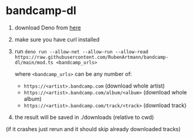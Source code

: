 # bandcamp-dl
1. download Deno from [here](https://deno.land/#installation)
2. make sure you have curl installed
3. run ```deno run --allow-net --allow-run --allow-read https://raw.githubusercontent.com/RubenArtmann/bandcamp-dl/main/mod.ts <bandcamp_urls>```

    where ```<bandcamp_urls>``` can be any number of:
	* ```https://<artist>.bandcamp.com``` (download whole artist)
	* ```https://<artist>.bandcamp.com/album/<album>``` (download whole album)
	* ```https://<artist>.bandcamp.com/track/<track>``` (download track)
4. the result will be saved in ./downloads (relative to cwd)

(if it crashes just rerun and it should skip already downloaded tracks)
